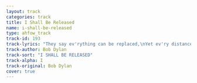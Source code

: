 ```yaml
---
layout: track
categories: track
title: I Shall Be Released
name: i-shall-be-released
type: ahfow_track
track-id: 193
track-lyrics: "They say ev'rything can be replaced,\nYet ev'ry distance is not near.\nSo I remember ev'ry face\nOf ev'ry man who put me here.\nI see my light come shining\nFrom the west unto the east.\nAny day now, any day now,\nI shall be released.\n\nThey say ev'ry man needs protection,\nThey say ev'ry man must fall.\nYet I swear I see my reflection\nSome place so high above this wall.\nI see my light come shining\nFrom the west unto the east.\nAny day now, any day now,\nI shall be released.\n\nStanding next to me in this lonely crowd,\nIs a man who swears he's not to blame.\nAll day long I hear him shout so loud,\nCrying out that he was framed.\nI see my light come shining\nFrom the west unto the east.\nAny day now, any day now,\nI shall be released."
track-author: Bob Dylan
track-sort: "I SHALL BE RELEASED"
track-alpha: I
track-original: Bob Dylan
cover: true
---
```


